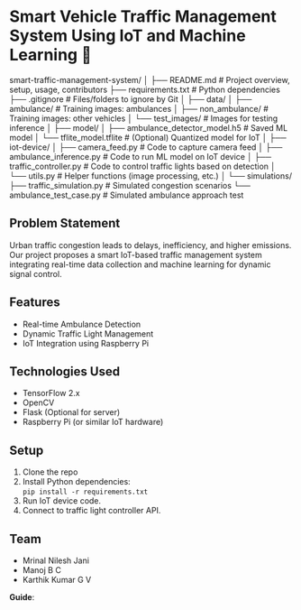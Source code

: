 # Smart Vehicle Traffic Management System Using IoT and Machine Learning 🚦

smart-traffic-management-system/
│
├── README.md                  # Project overview, setup, usage, contributors
├── requirements.txt            # Python dependencies
├── .gitignore                  # Files/folders to ignore by Git
│
├── data/
│   ├── ambulance/              # Training images: ambulances
│   ├── non_ambulance/           # Training images: other vehicles
│   └── test_images/             # Images for testing inference
│
├── model/
│   ├── ambulance_detector_model.h5   # Saved ML model
│   └── tflite_model.tflite            # (Optional) Quantized model for IoT
│
├── iot-device/
│   ├── camera_feed.py          # Code to capture camera feed
│   ├── ambulance_inference.py  # Code to run ML model on IoT device
│   ├── traffic_controller.py   # Code to control traffic lights based on detection
│   └── utils.py                # Helper functions (image processing, etc.)
│
└── simulations/
    ├── traffic_simulation.py   # Simulated congestion scenarios
    └── ambulance_test_case.py  # Simulated ambulance approach test


## Problem Statement
Urban traffic congestion leads to delays, inefficiency, and higher emissions. Our project proposes a smart IoT-based traffic management system integrating real-time data collection and machine learning for dynamic signal control.

## Features
- Real-time Ambulance Detection
- Dynamic Traffic Light Management
- IoT Integration using Raspberry Pi

## Technologies Used
- TensorFlow 2.x
- OpenCV
- Flask (Optional for server)
- Raspberry Pi (or similar IoT hardware)

## Setup
1. Clone the repo
2. Install Python dependencies:  
   `pip install -r requirements.txt`
3. Run IoT device code.
4. Connect to traffic light controller API.

## Team
- Mrinal Nilesh Jani
- Manoj B C
- Karthik Kumar G V

**Guide**: 
